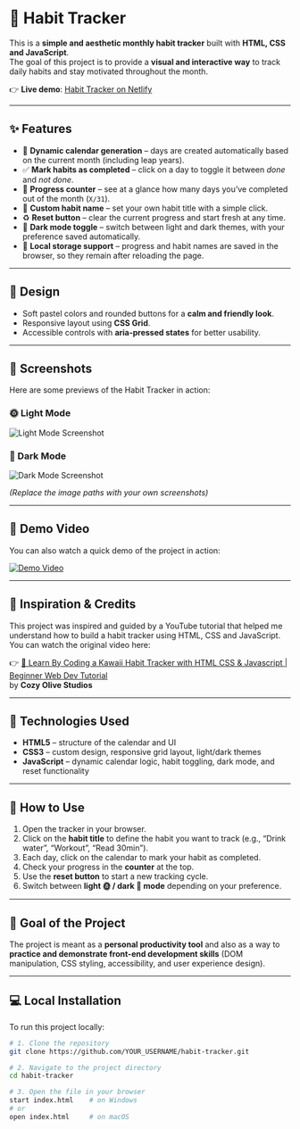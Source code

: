 # 🌸 Habit Tracker

This is a **simple and aesthetic monthly habit tracker** built with **HTML, CSS and JavaScript**.  
The goal of this project is to provide a **visual and interactive way** to track daily habits and stay motivated throughout the month.  

👉 **Live demo**: [Habit Tracker on Netlify](https://trackerhabits.netlify.app/)  

---

## ✨ Features

- 📅 **Dynamic calendar generation** – days are created automatically based on the current month (including leap years).  
- ✅ **Mark habits as completed** – click on a day to toggle it between *done* and *not done*.  
- 🔢 **Progress counter** – see at a glance how many days you’ve completed out of the month (`X/31`).  
- 🌸 **Custom habit name** – set your own habit title with a simple click.  
- ♻️ **Reset button** – clear the current progress and start fresh at any time.  
- 🌙 **Dark mode toggle** – switch between light and dark themes, with your preference saved automatically.  
- 💾 **Local storage support** – progress and habit names are saved in the browser, so they remain after reloading the page.  

---

## 🎨 Design

- Soft pastel colors and rounded buttons for a **calm and friendly look**.  
- Responsive layout using **CSS Grid**.  
- Accessible controls with **aria-pressed states** for better usability.  

---

## 📸 Screenshots

Here are some previews of the Habit Tracker in action:  

### 🌞 Light Mode
![Light Mode Screenshot](<img width="701" height="794" alt="Capture d'écran 2025-08-31 211451" src="https://github.com/user-attachments/assets/11c716d4-e388-4fda-b785-bcd19df520a6" />
)

### 🌙 Dark Mode
![Dark Mode Screenshot](<img width="744" height="805" alt="Capture d'écran 2025-08-31 211523" src="https://github.com/user-attachments/assets/57c16d31-fa31-45cc-9d56-5e8c1b9c6d47" />
)

*(Replace the image paths with your own screenshots)*  

---

## 🎥 Demo Video

You can also watch a quick demo of the project in action:  

[![Demo Video](./screenshot-light.png)](file:///C:/Users/Sanaa/Downloads/Enregistrement%202025-08-31%20212031.mp4)

---

## 🙌 Inspiration & Credits

This project was inspired and guided by a YouTube tutorial that helped me understand how to build a habit tracker using HTML, CSS and JavaScript.  
You can watch the original video here:  

👉 [🌸 Learn By Coding a Kawaii Habit Tracker with HTML CSS & Javascript | Beginner Web Dev Tutorial](https://youtu.be/-OcVVgDLI3U?si=qDzZFLLVFwqXOTSJ)  
by **Cozy Olive Studios**  

---

## 🚀 Technologies Used

- **HTML5** – structure of the calendar and UI  
- **CSS3** – custom design, responsive grid layout, light/dark themes  
- **JavaScript** – dynamic calendar logic, habit toggling, dark mode, and reset functionality  

---

## 📖 How to Use

1. Open the tracker in your browser.  
2. Click on the **habit title** to define the habit you want to track (e.g., “Drink water”, “Workout”, “Read 30min”).  
3. Each day, click on the calendar to mark your habit as completed.  
4. Check your progress in the **counter** at the top.  
5. Use the **reset button** to start a new tracking cycle.  
6. Switch between **light 🌞 / dark 🌙 mode** depending on your preference.  

---

## 🎯 Goal of the Project

The project is meant as a **personal productivity tool** and also as a way to **practice and demonstrate front-end development skills** (DOM manipulation, CSS styling, accessibility, and user experience design).  

---

## 💻 Local Installation

To run this project locally:  

```bash
# 1. Clone the repository
git clone https://github.com/YOUR_USERNAME/habit-tracker.git

# 2. Navigate to the project directory
cd habit-tracker

# 3. Open the file in your browser
start index.html    # on Windows
# or
open index.html     # on macOS
